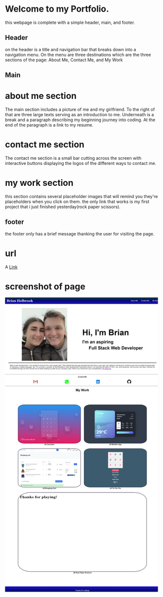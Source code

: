 Welcome to my Portfolio.
========================

this webpage is complete with a simple header, main, and footer.

Header
------

on the header is a title and navigation bar that breaks down into a navigation
menu. On the menu are three destinations which are the three sections of the
page: About Me, Contact Me, and My Work

Main
----

# about me section #

The main section includes a picture of me and my girlfriend. To the right of that are three large texts serving as an introduction to me. Underneath is a break and a paragraph describing my beginning journey into coding. At the end of the paragraph is a link to my resume.

# contact me section #

The contact me section is a small bar cutting across the screen with interactive buttons displaying the logos of the different ways to contact me.

# my work section #

this section contains several placeholder images that will remind you they're placeholders when you click on them. the only link that works is my first project that i just finished yesterday(rock paper scissors).

footer
------

the footer only has a brief message thanking the user for visiting the page.

#  url #   

A [Link](https://holbrookb23.github.io/newPortfolio/)

# screenshot of page #

![Image](./assets/img/screenshot.png)